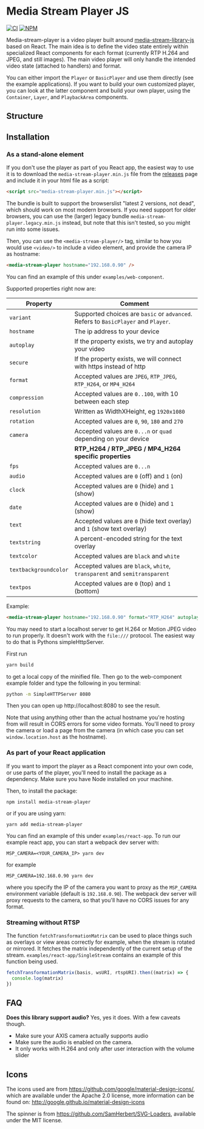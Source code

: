 # Media Stream Player JS

[![CI][ci-image]][ci-url]
[![NPM][npm-image]][npm-url]

[ci-image]: https://github.com/AxisCommunications/media-stream-player-js/workflows/CI/badge.svg
[ci-url]: https://github.com/AxisCommunications/media-stream-player-js/actions
[npm-image]: https://img.shields.io/npm/v/media-stream-player.svg
[npm-url]: https://www.npmjs.com/package/media-stream-player

Media-stream-player is a video player built around
[media-stream-library-js](https://github.com/AxisCommunications/media-stream-library-js)
based on React. The main idea is to define the video state entirely within
specialized React components for each format (currently RTP H.264 and JPEG, and
still images). The main video player will only handle the intended video state
(attached to handlers) and format.

You can either import the `Player` or `BasicPlayer` and use them directly (see
the example applications). If you want to build your own customized player, you
can look at the latter component and build your own player, using the
`Container`, `Layer`, and `PlaybackArea` components.

## Structure

## Installation

### As a stand-alone element

If you don't use the player as part of you React app, the easiest way to use it
is to download the `media-stream-player.min.js` file from the
[releases](https://github.com/AxisCommunications/media-stream-player-js/releases/latest)
page and include it in your html file as a script:

```html
<script src="media-stream-player.min.js"></script>
```

The bundle is built to support the browserslist "latest 2 versions, not dead",
which should work on most modern browsers. If you need support for older browsers, you can use
the (larger) legacy bundle `media-stream-player.legacy.min.js` instead, but note
that this isn't tested, so you might run into some issues.

Then, you can use the `<media-stream-player/>` tag, similar to how you would use
`<video/>` to include a video element, and provide the camera IP as hostname:

```html
<media-stream-player hostname="192.168.0.90" />
```

You can find an example of this under `examples/web-component`.

Supported properties right now are:

| Property              | Comment                                                                            |
| --------------------- | ---------------------------------------------------------------------------------- |
| `variant`             | Supported choices are `basic` or `advanced`. Refers to `BasicPlayer` and `Player`. |
| `hostname`            | The ip address to your device                                                      |
| `autoplay`            | If the property exists, we try and autoplay your video                             |
| `secure`              | If the property exists, we will connect with https instead of http                 |
| `format`              | Accepted values are `JPEG`, `RTP_JPEG`, `RTP_H264`, or `MP4_H264`                  |
| `compression`         | Accepted values are `0..100`, with 10 between each step                            |
| `resolution`          | Written as WidthXHeight, eg `1920x1080`                                            |
| `rotation`            | Accepted values are `0`, `90`, `180` and `270`                                     |
| `camera`              | Accepted values are `0...n` or `quad` depending on your device                     |
|                       | **RTP_H264 / RTP_JPEG / MP4_H264 specific properties**                             |
| `fps`                 | Accepted values are `0...n`                                                        |
| `audio`               | Accepted values are `0` (off) and `1` (on)                                         |
| `clock`               | Accepted values are `0` (hide) and `1` (show)                                      |
| `date`                | Accepted values are `0` (hide) and `1` (show)                                      |
| `text`                | Accepted values are `0` (hide text overlay) and `1` (show text overlay)            |
| `textstring`          | A percent-encoded string for the text overlay                                      |
| `textcolor`           | Accepted values are `black` and `white`                                            |
| `textbackgroundcolor` | Accepted values are `black`, `white`, `transparent` and `semitransparent`          |
| `textpos`             | Accepted values are `0` (top) and `1` (bottom)                                     |

Example:

```html
<media-stream-player hostname="192.168.0.90" format="RTP_H264" autoplay />
```

You may need to start a localhost server to get H.264 or Motion JPEG video to
run properly. It doesn't work with the `file:///` protocol. The easiest way to
do that is Pythons simpleHttpServer.

First run

```bash
yarn build
```

to get a local copy of the minified file. Then go to the web-component example
folder and type the following in you terminal:

```bash
python -m SimpleHTTPServer 8080
```

Then you can open up http://localhost:8080 to see the result.

Note that using anything other than the actual hostname you're hosting from
will result in CORS errors for some video formats. You'll need to proxy the
camera or load a page from the camera (in which case you can set
`window.location.host` as the hostname).

### As part of your React application

If you want to import the player as a React component into your own code, or use
parts of the player, you'll need to install the package as a dependency. Make
sure you have Node installed on your machine.

Then, to install the package:

```shell
npm install media-stream-player
```

or if you are using yarn:

```shell
yarn add media-stream-player
```

You can find an example of this under `examples/react-app`.
To run our example react app, you can start a webpack dev server with:

```shell
MSP_CAMERA=<YOUR_CAMERA_IP> yarn dev
```

for example

```shell
MSP_CAMERA=192.168.0.90 yarn dev
```

where you specify the IP of the camera you want to proxy as the `MSP_CAMERA`
environment variable (default is `192.168.0.90`). The webpack dev server will
proxy requests to the camera, so that you'll have no CORS issues for any format.

### Streaming without RTSP

The function `fetchTransformationMatrix` can be used to place things
such as overlays or view areas correctly for example, when the stream is rotated or mirrored.
It fetches the matrix independently of the current setup of the stream.
`examples/react-app/SingleStream` contains an example of this function being used.

```ts
fetchTransformationMatrix(basis, wsURI, rtspURI).then((matrix) => {
  console.log(matrix)
})
```

## FAQ

**Does this library support audio?**
Yes, yes it does. With a few caveats though.

- Make sure your AXIS camera actually supports audio
- Make sure the audio is enabled on the camera.
- It only works with H.264 and only after user interaction with the volume slider

## Icons

The icons used are from https://github.com/google/material-design-icons/, which
are available under the Apache 2.0 license, more information can be found on:
http://google.github.io/material-design-icons

The spinner is from https://github.com/SamHerbert/SVG-Loaders, available under
the MIT license.
